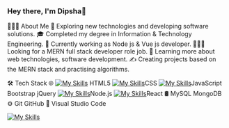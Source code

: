 ### Hey there, I'm Dipsha👋

👨🏻‍💻  About Me
🤔   Exploring new technologies and developing software solutions.
🎓   Completed my degree in Information & Technology Engineering.
💼   Currently working as Node js & Vue js developer.
👨🏻‍💻   Looking for a MERN full stack developer role job.
🌱   Learning more about web technologies, software development.
✍️   Creating projects based on the MERN stack and practising algorithms.

🛠  Tech Stack
🌐   [![My Skills](https://skillicons.dev/icons?i=html5&theme=light)](https://skillicons.dev) HTML5 [![My Skills](https://skillicons.dev/icons?i=css&theme=light)](https://skillicons.dev)CSS [![My Skills](https://skillicons.dev/icons?i=js&theme=light)](https://skillicons.dev)JavaScript Bootstrap jQuery [![My Skills](https://skillicons.dev/icons?i=nodejs&theme=light)](https://skillicons.dev)Node.js [![My Skills](https://skillicons.dev/icons?i=react&theme=light)](https://skillicons.dev)React
🛢   MySQL MongoDB
⚙️   Git GitHub
🔧   Visual Studio Code

[![My Skills](https://skillicons.dev/icons?i=java,kotlin,nodejs,figma&theme=light)](https://skillicons.dev)

<!--
**Dipsha64/Dipsha64** is a ✨ _special_ ✨ repository because its `README.md` (this file) appears on your GitHub profile.

Here are some ideas to get you started:

- 🔭 I’m currently working as a Node js & Vue js developer.
- 🌱 I’m currently learning React js.
- 👯 I’m looking for an opportunity as a MERN full stack developer.
- 💬 Ask me about ...
- 📫 How to reach me: ...
- 😄 Pronouns: ...
- ⚡ Fun fact: ...
-->
